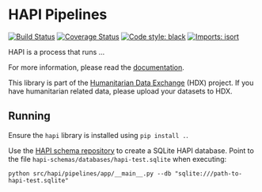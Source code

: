 # HAPI Pipelines

[![Build Status](https://github.com/OCHA-DAP/hapi-pipelines/actions/workflows/run-python-tests.yaml/badge.svg)](https://github.com/OCHA-DAP/hapi-pipelines/actions/workflows/run-python-tests.yaml)
[![Coverage Status](https://coveralls.io/repos/github/OCHA-DAP/hapi-pipelines/badge.svg?branch=main&ts=1)](https://coveralls.io/github/OCHA-DAP/hapi-pipelines?branch=main)
[![Code style: black](https://img.shields.io/badge/code%20style-black-000000.svg)](https://github.com/psf/black)
[![Imports: isort](https://img.shields.io/badge/%20imports-isort-%231674b1?style=flat&labelColor=ef8336)](https://pycqa.github.io/isort/)

HAPI is a process that runs ...

For more information, please read the [documentation](https://hapi-pipelines.readthedocs.io/en/latest/).

This library is part of the [Humanitarian Data Exchange](https://data.humdata.org/) (HDX) project. If you have
humanitarian related data, please upload your datasets to HDX.

## Running

Ensure the `hapi` library is installed using `pip install .`.

Use the
[HAPI schema repository](https://github.com/OCHA-DAP/hapi-schemas)
to create a SQLite HAPI database. Point to the file
`hapi-schemas/databases/hapi-test.sqlite` when executing:

```shell
python src/hapi/pipelines/app/__main__.py --db "sqlite:///path-to-hapi-test.sqlite"
```
